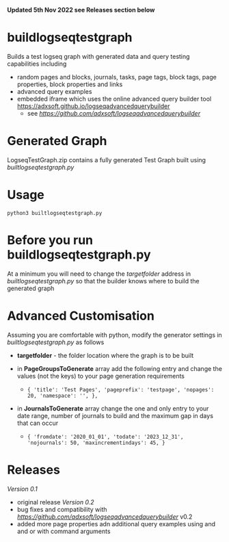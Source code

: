 **Updated 5th Nov 2022 see Releases section below**

# buildlogseqtestgraph
Builds a test logseq graph with generated data and query testing capabilities including
 - random pages and blocks, journals, tasks, page tags, block tags, page properties, block properties and links
 - advanced query examples 
 - embedded iframe which uses the online advanced query builder tool https://adxsoft.github.io/logseqadvancedquerybuilder
   - see _https://github.com/adxsoft/logseqadvancedquerybuilder_
   
# Generated Graph
LogseqTestGraph.zip contains a fully generated Test Graph built using _builtlogseqtestgraph.py_

# Usage
`python3 builtlogseqtestgraph.py`


# Before you run buildlogseqtestgraph.py
At a minimum you will need to change the _targetfolder_ address in _builtlogseqtestgraph.py_ so that the builder knows where to build the generated graph


# Advanced Customisation
Assuming you are comfortable with python, modify the generator settings in _builtlogseqtestgraph.py_ as follows

- **targetfolder** - the folder location where the graph is to be built 

- in **PageGroupsToGenerate** array add the following entry and change the values (not the keys) to your page generation requirements

  - `{
        'title': 'Test Pages',
        'pageprefix': 'testpage',
        'nopages': 20,
        'namespace': '',
    },`

- in **JournalsToGenerate** array change the one and only entry to your date range, number of journals to build and the maximum gap in days that can occur

  - `{
    'fromdate': '2020_01_01',
    'todate': '2023_12_31',
    'nojournals': 50,
    'maxincrementindays': 45,
}`
 
# Releases
_Version 0.1_
- original release
_Version 0.2_
- bug fixes and compatibility with _https://github.com/adxsoft/logseqadvancedquerybuilder_ v0.2
- added more page properties adn additional query examples using and and or with command arguments

